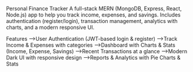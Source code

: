 Personal Finance Tracker
A full-stack MERN (MongoDB, Express, React, Node.js) app to help you track income, expenses, and savings.
Includes authentication (register/login), transaction management, analytics with charts, and a modern responsive UI.

Features
-->User Authentication (JWT-based login & register)
-->Track Income & Expenses with categories
-->Dashboard with Charts & Stats (Income, Expense, Savings)
-->Recent Transactions at a glance
-->Modern Dark UI with responsive design
-->Reports & Analytics with Pie Charts & Stats
